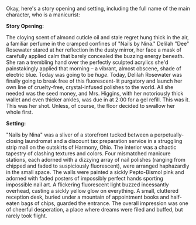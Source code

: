 Okay, here's a story opening and setting, including the full name of the main character, who is a manicurist:

**Story Opening:**

The cloying scent of almond cuticle oil and stale regret hung thick in the air, a familiar perfume in the cramped confines of "Nails by Nina."  Delilah "Dee" Rosewater stared at her reflection in the dusty mirror, her face a mask of carefully applied calm that barely concealed the buzzing energy beneath. She ran a trembling hand over the perfectly sculpted acrylics she'd painstakingly applied that morning – a vibrant, almost obscene, shade of electric blue. Today was going to be *huge*. Today, Delilah Rosewater was finally going to break free of this fluorescent-lit purgatory and launch her own line of cruelty-free, crystal-infused polishes to the world. All she needed was the seed money, and Mrs. Higgins, with her notoriously thick wallet and even thicker ankles, was due in at 2:00 for a gel refill. This was it. This was her shot. Unless, of course, the floor decided to swallow her whole first.

**Setting:**

"Nails by Nina" was a sliver of a storefront tucked between a perpetually-closing laundromat and a discount tax preparation service in a struggling strip mall on the outskirts of Harmony, Ohio.  The interior was a chaotic tapestry of clashing textures and colors.  Four mismatched manicure stations, each adorned with a dizzying array of nail polishes (ranging from chipped and faded to suspiciously fluorescent), were arranged haphazardly in the small space. The walls were painted a sickly Pepto-Bismol pink and adorned with faded posters of impossibly perfect hands sporting impossible nail art.  A flickering fluorescent light buzzed incessantly overhead, casting a sickly yellow glow on everything.  A small, cluttered reception desk, buried under a mountain of appointment books and half-eaten bags of chips, guarded the entrance.  The overall impression was one of cheerful desperation, a place where dreams were filed and buffed, but rarely took flight.

